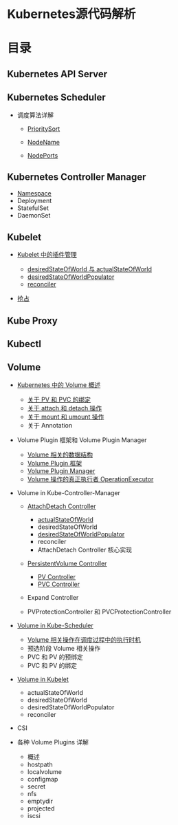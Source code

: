 # Kubernetes源代码解析

# 目录

## Kubernetes API Server

## Kubernetes Scheduler

- 调度算法详解

  - [PrioritySort](./kube-scheduler/scheduler-plugins/priority-sort.md)

  - [NodeName](kube-scheduler/scheduler-plugins/node-name.md)
  - [NodePorts](./kube-scheduler/scheduler-plugins/nodeports.md)

## Kubernetes Controller Manager

- [Namespace](kube-controller-manager/namespace.md)
- Deployment
- StatefulSet
- DaemonSet

## Kubelet

- [Kubelet 中的插件管理](kubelet/pluginmanager/overview.md)

  - [desiredStateOfWorld 与 actualStateOfWorld](kubelet/pluginmanager/desiredStateOfWorld_actualStateOfWorld.md)
  - [desiredStateOfWorldPopulator](kubelet/pluginmanager/desiredStateOfWorldPopulator.md)
  - [reconciler](kubelet/pluginmanager/reconciler.md)

- [抢占](kubelet/preemption.md)

## Kube Proxy

## Kubectl

## Volume

- [Kubernetes 中的 Volume 概述](volume/overview.md)

  - [关于 PV 和 PVC 的绑定](volume/pv-pvc-bind.md)
  - [关于 attach 和 detach 操作](volume/attach-detach.md)
  - [关于 mount 和 umount 操作](volume/mount-umount.md)
  - 关于 Annotation

- Volume Plugin 框架和 Volume Plugin Manager

  - [Volume 相关的数据结构](volume/volume-interface.md)
  - [Volume Plugin 框架](volume/plugin.md)
  - [Volume Plugin Manager](volume/plugin-manager.md)
  - [Volume 操作的真正执行者 OperationExecutor](volume/operationexecutor.md)

- Volume in Kube-Controller-Manager

  - [AttachDetach Controller](kube-controller-manager/volume/attachdetach/overview.md)

    - [actualStateOfWorld](kube-controller-manager/volume/attachdetach/actualstateofworld.md)
    - desiredStateOfWorld
    - [desiredStateOfWorldPopulator](kube-controller-manager/volume/attachdetach/desiredstateofworldpopulator.md)
    - reconciler
    - AttachDetach Controller 核心实现

  - [PersistentVolume Controller](kube-controller-manager/volume/persistentvolume/overview.md)

    - [PV Controller](kube-controller-manager/volume/persistentvolume/pv-controller.md)
    - [PVC Controller](kube-controller-manager/volume/persistentvolume/pvc-controller.md)

  - Expand Controller

  - PVProtectionController 和 PVCProtectionController

- [Volume in Kube-Scheduler](kube-scheduler/volume/overview.md)

  - [Volume 相关操作在调度过程中的执行时机](kube-scheduler/volume/scheduler-volume-binder.md)
  - 预选阶段 Volume 相关操作
  - PVC 和 PV 的预绑定
  - PVC 和 PV 的绑定

- [Volume in Kubelet](kubelet/volume/overview.md)

  - actualStateOfWorld
  - desiredStateOfWorld
  - desiredStateOfWorldPopulator
  - reconciler

- CSI

- 各种 Volume Plugins 详解

  - 概述
  - hostpath
  - localvolume
  - configmap
  - secret
  - nfs
  - emptydir
  - projected
  - iscsi

